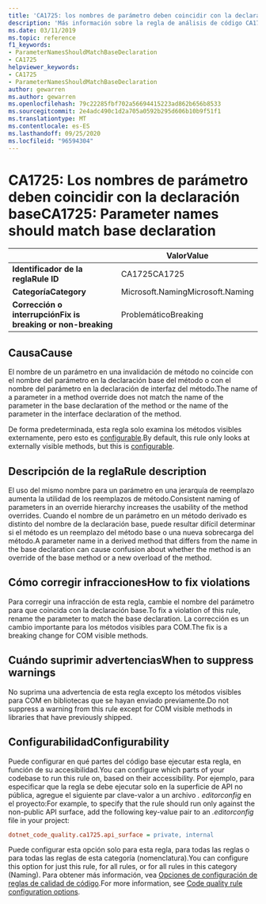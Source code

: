 ```yaml
---
title: 'CA1725: los nombres de parámetro deben coincidir con la declaración base (análisis de código)'
description: 'Más información sobre la regla de análisis de código CA1725: los nombres de parámetro deben coincidir con la declaración base'
ms.date: 03/11/2019
ms.topic: reference
f1_keywords:
- ParameterNamesShouldMatchBaseDeclaration
- CA1725
helpviewer_keywords:
- CA1725
- ParameterNamesShouldMatchBaseDeclaration
author: gewarren
ms.author: gewarren
ms.openlocfilehash: 79c22285fbf702a56694415223ad862b656b8533
ms.sourcegitcommit: 2e4adc490c1d2a705a0592b295d606b10b9f51f1
ms.translationtype: MT
ms.contentlocale: es-ES
ms.lasthandoff: 09/25/2020
ms.locfileid: "96594304"
---
```

# <a name="ca1725-parameter-names-should-match-base-declaration"></a><span data-ttu-id="bdafe-103">CA1725: Los nombres de parámetro deben coincidir con la declaración base</span><span class="sxs-lookup"><span data-stu-id="bdafe-103">CA1725: Parameter names should match base declaration</span></span>

| | <span data-ttu-id="bdafe-104">Valor</span><span class="sxs-lookup"><span data-stu-id="bdafe-104">Value</span></span> |
|-|-|
| <span data-ttu-id="bdafe-105">**Identificador de la regla**</span><span class="sxs-lookup"><span data-stu-id="bdafe-105">**Rule ID**</span></span> |<span data-ttu-id="bdafe-106">CA1725</span><span class="sxs-lookup"><span data-stu-id="bdafe-106">CA1725</span></span>|
| <span data-ttu-id="bdafe-107">**Categoría**</span><span class="sxs-lookup"><span data-stu-id="bdafe-107">**Category**</span></span> |<span data-ttu-id="bdafe-108">Microsoft.Naming</span><span class="sxs-lookup"><span data-stu-id="bdafe-108">Microsoft.Naming</span></span>|
| <span data-ttu-id="bdafe-109">**Corrección o interrupción**</span><span class="sxs-lookup"><span data-stu-id="bdafe-109">**Fix is breaking or non-breaking**</span></span> |<span data-ttu-id="bdafe-110">Problemático</span><span class="sxs-lookup"><span data-stu-id="bdafe-110">Breaking</span></span>|

## <a name="cause"></a><span data-ttu-id="bdafe-111">Causa</span><span class="sxs-lookup"><span data-stu-id="bdafe-111">Cause</span></span>

<span data-ttu-id="bdafe-112">El nombre de un parámetro en una invalidación de método no coincide con el nombre del parámetro en la declaración base del método o con el nombre del parámetro en la declaración de interfaz del método.</span><span class="sxs-lookup"><span data-stu-id="bdafe-112">The name of a parameter in a method override does not match the name of the parameter in the base declaration of the method or the name of the parameter in the interface declaration of the method.</span></span>

<span data-ttu-id="bdafe-113">De forma predeterminada, esta regla solo examina los métodos visibles externamente, pero esto es [configurable](#configurability).</span><span class="sxs-lookup"><span data-stu-id="bdafe-113">By default, this rule only looks at externally visible methods, but this is [configurable](#configurability).</span></span>

## <a name="rule-description"></a><span data-ttu-id="bdafe-114">Descripción de la regla</span><span class="sxs-lookup"><span data-stu-id="bdafe-114">Rule description</span></span>

<span data-ttu-id="bdafe-115">El uso del mismo nombre para un parámetro en una jerarquía de reemplazo aumenta la utilidad de los reemplazos de método.</span><span class="sxs-lookup"><span data-stu-id="bdafe-115">Consistent naming of parameters in an override hierarchy increases the usability of the method overrides.</span></span> <span data-ttu-id="bdafe-116">Cuando el nombre de un parámetro en un método derivado es distinto del nombre de la declaración base, puede resultar difícil determinar si el método es un reemplazo del método base o una nueva sobrecarga del método.</span><span class="sxs-lookup"><span data-stu-id="bdafe-116">A parameter name in a derived method that differs from the name in the base declaration can cause confusion about whether the method is an override of the base method or a new overload of the method.</span></span>

## <a name="how-to-fix-violations"></a><span data-ttu-id="bdafe-117">Cómo corregir infracciones</span><span class="sxs-lookup"><span data-stu-id="bdafe-117">How to fix violations</span></span>

<span data-ttu-id="bdafe-118">Para corregir una infracción de esta regla, cambie el nombre del parámetro para que coincida con la declaración base.</span><span class="sxs-lookup"><span data-stu-id="bdafe-118">To fix a violation of this rule, rename the parameter to match the base declaration.</span></span> <span data-ttu-id="bdafe-119">La corrección es un cambio importante para los métodos visibles para COM.</span><span class="sxs-lookup"><span data-stu-id="bdafe-119">The fix is a breaking change for COM visible methods.</span></span>

## <a name="when-to-suppress-warnings"></a><span data-ttu-id="bdafe-120">Cuándo suprimir advertencias</span><span class="sxs-lookup"><span data-stu-id="bdafe-120">When to suppress warnings</span></span>

<span data-ttu-id="bdafe-121">No suprima una advertencia de esta regla excepto los métodos visibles para COM en bibliotecas que se hayan enviado previamente.</span><span class="sxs-lookup"><span data-stu-id="bdafe-121">Do not suppress a warning from this rule except for COM visible methods in libraries that have previously shipped.</span></span>

## <a name="configurability"></a><span data-ttu-id="bdafe-122">Configurabilidad</span><span class="sxs-lookup"><span data-stu-id="bdafe-122">Configurability</span></span>

<span data-ttu-id="bdafe-123">Puede configurar en qué partes del código base ejecutar esta regla, en función de su accesibilidad.</span><span class="sxs-lookup"><span data-stu-id="bdafe-123">You can configure which parts of your codebase to run this rule on, based on their accessibility.</span></span> <span data-ttu-id="bdafe-124">Por ejemplo, para especificar que la regla se debe ejecutar solo en la superficie de API no pública, agregue el siguiente par clave-valor a un archivo *. editorconfig* en el proyecto:</span><span class="sxs-lookup"><span data-stu-id="bdafe-124">For example, to specify that the rule should run only against the non-public API surface, add the following key-value pair to an *.editorconfig* file in your project:</span></span>

```ini
dotnet_code_quality.ca1725.api_surface = private, internal
```

<span data-ttu-id="bdafe-125">Puede configurar esta opción solo para esta regla, para todas las reglas o para todas las reglas de esta categoría (nomenclatura).</span><span class="sxs-lookup"><span data-stu-id="bdafe-125">You can configure this option for just this rule, for all rules, or for all rules in this category (Naming).</span></span> <span data-ttu-id="bdafe-126">Para obtener más información, vea [Opciones de configuración de reglas de calidad de código](../code-quality-rule-options.md).</span><span class="sxs-lookup"><span data-stu-id="bdafe-126">For more information, see [Code quality rule configuration options](../code-quality-rule-options.md).</span></span>

